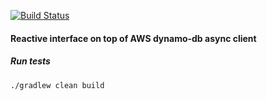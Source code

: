 [![Build Status](https://travis-ci.org/sharmapankaj2512/reactive-dynamodb.svg?branch=master)](https://travis-ci.org/sharmapankaj2512/reactive-dynamodb)

#### Reactive interface on top of AWS dynamo-db async client

##### Run tests
`./gradlew clean build`
